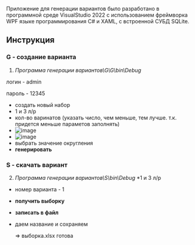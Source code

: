 Приложение для генерации вариантов было разработано в программной среде VisualStudio 2022 с использованием фреймворка WPF языке программирования C# и XAML, с встроенной СУБД SQLite.

## Инструкция
### G - создание варианта
1. _Программа генерации вариантов\G\G\bin\Debug_

логин - admin

пароль - 12345

* создать новый набор
* 1 и 3 л/р
* кол-во варинатов (указать число, чем меньше, тем лучше. т.к. придется меньше параметов заполнять)
* ![image](https://github.com/user-attachments/assets/a9c44011-dae9-44c3-ad87-340620887bc1) 
* ![image](https://github.com/user-attachments/assets/a2b1b993-e56a-4e7d-82ff-59b52fe7a9d3)
* выбрать значение округления
* **генерировать**
### S - скачать вариант
2.  _Программа генерации вариантов\S\bin\Debug_
*1 и 3 л/р
* номер варианта - 1
* **получить выборку**
* **записать в файл**
* даем название и сохраняем

  => выборка.xlsx готова

